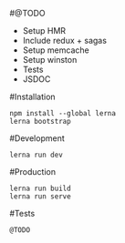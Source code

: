 #@TODO
- Setup HMR
- Include redux + sagas
- Setup memcache
- Setup winston
- Tests
- JSDOC

#Installation
```
npm install --global lerna
lerna bootstrap
```

#Development
```
lerna run dev
```

#Production
```
lerna run build
lerna run serve
```

#Tests
```
@TODO
```